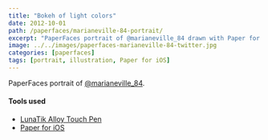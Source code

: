 ```yaml
---
title: "Bokeh of light colors"
date: 2012-10-01
path: /paperfaces/marianeville-84-portrait/
excerpt: "PaperFaces portrait of @marianeville_84 drawn with Paper for iOS on an iPad."
image: ../../images/paperfaces-marianeville-84-twitter.jpg
categories: [paperfaces]
tags: [portrait, illustration, Paper for iOS]
---
```


PaperFaces portrait of [@marianeville_84](https://twitter.com/marianeville_84).

#### Tools used

- [LunaTik Alloy Touch Pen](https://www.amazon.com/gp/product/B00821TR7G/ref=as_li_ss_tl?ie=UTF8&tag=mademist-20&linkCode=as2&camp=1789&creative=390957&creativeASIN=B00821TR7G)
- [Paper for iOS](https://paper.bywetransfer.com/)
